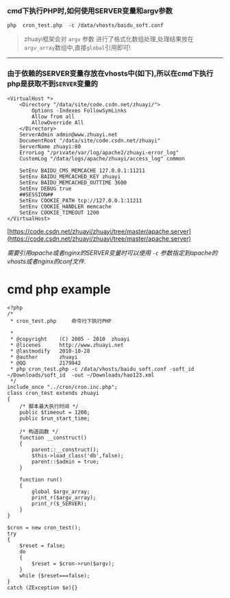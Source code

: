 ### cmd下执行PHP时,如何使用SERVER变量和argv参数

```
php  cron_test.php  -c /data/vhosts/baidu_soft.conf  
```

>zhuayi框架会对 `argv` 参数  进行了格式化数组处理,处理结果放在`argv_array`数组中,直接`global`引用即可!


***

### 由于依赖的SERVER变量存放在vhosts中(如下),所以在cmd下执行php是获取不到`SERVER`变量的

```
<VirtualHost *>
    <Directory "/data/site/code.csdn.net/zhuayi/">
        Options -Indexes FollowSymLinks
        Allow from all
        AllowOverride All
    </Directory>
    ServerAdmin admin@www.zhuayi.net
    DocumentRoot "/data/site/code.csdn.net/zhuayi"
    ServerName zhuayi:80
    ErrorLog "/private/var/log/apache2/zhuayi-error_log"
    CustomLog "/data/logs/apache/zhuayi/access_log" common
    
    SetEnv BAIDU_CMS_MEMCACHE 127.0.0.1:11211
    SetEnv BAIDU_MEMCACHED_KEY zhuayi
    SetEnv BAIDU_MEMCACHED_OUTTIME 3600
    SetEnv DEBUG true
    ##SESSION##
    SetEnv COOKIE_PATH tcp://127.0.0.1:11211
    SetEnv COOKIE_HANDLER memcache
    SetEnv COOKIE_TIMEOUT 1200
</VirtualHost>

```
[https://code.csdn.net/zhuayi/zhuayi/tree/master/apache.server](https://code.csdn.net/zhuayi/zhuayi/tree/master/apache.server)

*需要引用apache或者nginx的SERVER变量时可以使用  `-c` 参数指定到apache的vhosts或者nginx的conf文件.*

# cmd php example
```
<?php
/*
 * cron_test.php     命令行下执行PHP

 *
 * @copyright    (C) 2005 - 2010  zhuayi
 * @licenes      http://www.zhuayi.net
 * @lastmodify   2010-10-28
 * @author       zhuayi
 * @QQ			 2179942
 * php cron_test.php -c /data/vhosts/baidu_soft.conf -soft_id  ~/Downloads/soft_id  -out ~/Downloads/hao123.xml
 */
include_once "../cron/cron.inc.php";
class cron_test extends zhuayi
{
	/* 脚本最大执行时间 */
	public $timeout = 1200;
	public $run_start_time;
	
	/* 构造函数 */
	function __construct()
	{
		parent::__construct();
		$this->load_class('db',false);
		parent::$admin = true;
	}

	function run()
	{
		global $argv_array;
		print_r($argv_array);
		print_r($_SERVER);
	}
}

$cron = new cron_test();
try
{
	$reset = false;
	do
	{
		$reset = $cron->run($argv);
	}
	while ($reset===false);
} 
catch (ZException $e){}
```